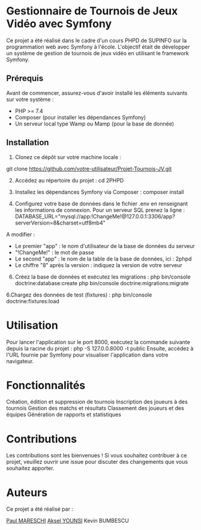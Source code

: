 # Gestionnaire de Tournois de Jeux Vidéo avec Symfony

Ce projet a été réalisé dans le cadre d'un cours PHPD de SUPINFO sur la programmation web avec Symfony à l'école. L'objectif était de développer un système de gestion de tournois de jeux vidéo en utilisant le framework Symfony.

## Prérequis

Avant de commencer, assurez-vous d'avoir installé les éléments suivants sur votre système :

- PHP >= 7.4
- Composer (pour installer les dépendances Symfony)
- Un serveur local type Wamp ou Mamp (pour la base de donnée)

## Installation

1. Clonez ce dépôt sur votre machine locale :

git clone https://github.com/votre-utilisateur/Projet-Tournois-JV.git

2. Accédez au répertoire du projet :
cd 2PHPD

3. Installez les dépendances Symfony via Composer :
composer install

4. Configurez votre base de données dans le fichier .env en renseignant les informations de connexion.
Pour un serveur SQL prenez la ligne :
DATABASE_URL="mysql://app:!ChangeMe!@127.0.0.1:3306/app?serverVersion=8&charset=utf8mb4"

A modifier :
- Le premier "app" : le nom d'utilisateur de la base de données du serveur
- "!ChangeMe!" : le mot de passe
- Le second "app" : le nom de la table de la base de données, ici : 2phpd
- Le chiffre "8" après la version : indiquez la version de votre serveur 


6. Créez la base de données et exécutez les migrations :
php bin/console doctrine:database:create
php bin/console doctrine:migrations:migrate

6.Chargez des données de test (fixtures) :
php bin/console doctrine:fixtures:load


# Utilisation
Pour lancer l'application sur le port 8000, exécutez la commande suivante depuis la racine du projet :
php -S 127.0.0.8000 -t public
Ensuite, accédez à l'URL fournie par Symfony pour visualiser l'application dans votre navigateur.

# Fonctionnalités
Création, édition et suppression de tournois
Inscription des joueurs à des tournois
Gestion des matchs et résultats
Classement des joueurs et des équipes
Génération de rapports et statistiques

# Contributions
Les contributions sont les bienvenues ! Si vous souhaitez contribuer à ce projet, veuillez ouvrir une issue pour discuter des changements que vous souhaitez apporter.

# Auteurs
Ce projet a été réalisé par :

[Paul MARESCHI](https://github.com/Caalagan)
[Aksel YOUNSI](https://github.com/aaKSell)
Kevin BUMBESCU

